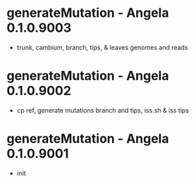 # generateMutation - Angela 0.1.0.9003
* trunk, cambium, branch, tips, & leaves genomes and reads

# generateMutation - Angela 0.1.0.9002
* cp ref, generate mutations branch and tips, iss.sh & iss tips

# generateMutation - Angela 0.1.0.9001
* init
